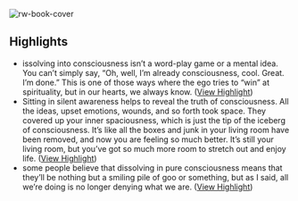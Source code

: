 ![rw-book-cover](https://readwise-assets.s3.amazonaws.com/static/images/article4.6bc1851654a0.png)

## Highlights
- issolving into consciousness isn’t a word-play game or a mental idea. You can’t simply say, “Oh, well, I’m already consciousness, cool. Great. I’m done.” This is one of those ways where the ego tries to “win” at spirituality, but in our hearts, we always know. ([View Highlight](https://read.readwise.io/read/01grbp38yzggcpf0ywew1tmepc))
- Sitting in silent awareness helps to reveal the truth of consciousness. All the ideas, upset emotions, wounds, and so forth took space. They covered up your inner spaciousness, which is just the tip of the iceberg of consciousness. It’s like all the boxes and junk in your living room have been removed, and now you are feeling so much better. It’s still your living room, but you’ve got so much more room to stretch out and enjoy life. ([View Highlight](https://read.readwise.io/read/01grbpb27ygdskkh0w7v4qcmme))
- some people believe that dissolving in pure consciousness means that they’ll be nothing but a smiling pile of goo or something, but as I said, all we’re doing is no longer denying what we are. ([View Highlight](https://read.readwise.io/read/01grbpd4vtt0gwmyxrf435df2e))
